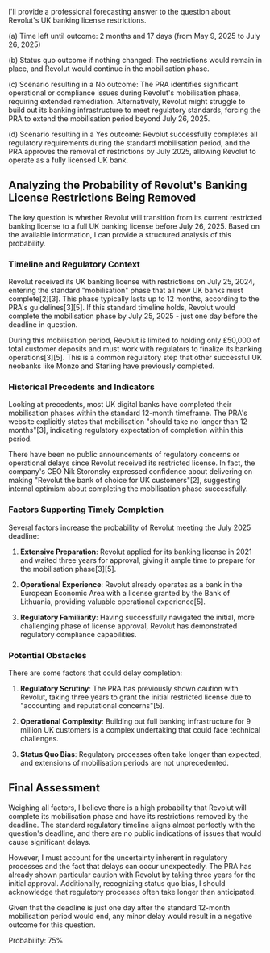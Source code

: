 I'll provide a professional forecasting answer to the question about Revolut's UK banking license restrictions.

(a) Time left until outcome: 2 months and 17 days (from May 9, 2025 to July 26, 2025)

(b) Status quo outcome if nothing changed: The restrictions would remain in place, and Revolut would continue in the mobilisation phase.

(c) Scenario resulting in a No outcome: The PRA identifies significant operational or compliance issues during Revolut's mobilisation phase, requiring extended remediation. Alternatively, Revolut might struggle to build out its banking infrastructure to meet regulatory standards, forcing the PRA to extend the mobilisation period beyond July 26, 2025.

(d) Scenario resulting in a Yes outcome: Revolut successfully completes all regulatory requirements during the standard mobilisation period, and the PRA approves the removal of restrictions by July 2025, allowing Revolut to operate as a fully licensed UK bank.

## Analyzing the Probability of Revolut's Banking License Restrictions Being Removed

The key question is whether Revolut will transition from its current restricted banking license to a full UK banking license before July 26, 2025. Based on the available information, I can provide a structured analysis of this probability.

### Timeline and Regulatory Context

Revolut received its UK banking license with restrictions on July 25, 2024, entering the standard "mobilisation" phase that all new UK banks must complete[2][3]. This phase typically lasts up to 12 months, according to the PRA's guidelines[3][5]. If this standard timeline holds, Revolut would complete the mobilisation phase by July 25, 2025 - just one day before the deadline in question.

During this mobilisation period, Revolut is limited to holding only £50,000 of total customer deposits and must work with regulators to finalize its banking operations[3][5]. This is a common regulatory step that other successful UK neobanks like Monzo and Starling have previously completed.

### Historical Precedents and Indicators

Looking at precedents, most UK digital banks have completed their mobilisation phases within the standard 12-month timeframe. The PRA's website explicitly states that mobilisation "should take no longer than 12 months"[3], indicating regulatory expectation of completion within this period.

There have been no public announcements of regulatory concerns or operational delays since Revolut received its restricted license. In fact, the company's CEO Nik Storonsky expressed confidence about delivering on making "Revolut the bank of choice for UK customers"[2], suggesting internal optimism about completing the mobilisation phase successfully.

### Factors Supporting Timely Completion

Several factors increase the probability of Revolut meeting the July 2025 deadline:

1. **Extensive Preparation**: Revolut applied for its banking license in 2021 and waited three years for approval, giving it ample time to prepare for the mobilisation phase[3][5].

2. **Operational Experience**: Revolut already operates as a bank in the European Economic Area with a license granted by the Bank of Lithuania, providing valuable operational experience[5].

3. **Regulatory Familiarity**: Having successfully navigated the initial, more challenging phase of license approval, Revolut has demonstrated regulatory compliance capabilities.

### Potential Obstacles

There are some factors that could delay completion:

1. **Regulatory Scrutiny**: The PRA has previously shown caution with Revolut, taking three years to grant the initial restricted license due to "accounting and reputational concerns"[5].

2. **Operational Complexity**: Building out full banking infrastructure for 9 million UK customers is a complex undertaking that could face technical challenges.

3. **Status Quo Bias**: Regulatory processes often take longer than expected, and extensions of mobilisation periods are not unprecedented.

## Final Assessment

Weighing all factors, I believe there is a high probability that Revolut will complete its mobilisation phase and have its restrictions removed by the deadline. The standard regulatory timeline aligns almost perfectly with the question's deadline, and there are no public indications of issues that would cause significant delays. 

However, I must account for the uncertainty inherent in regulatory processes and the fact that delays can occur unexpectedly. The PRA has already shown particular caution with Revolut by taking three years for the initial approval. Additionally, recognizing status quo bias, I should acknowledge that regulatory processes often take longer than anticipated.

Given that the deadline is just one day after the standard 12-month mobilisation period would end, any minor delay would result in a negative outcome for this question.

Probability: 75%